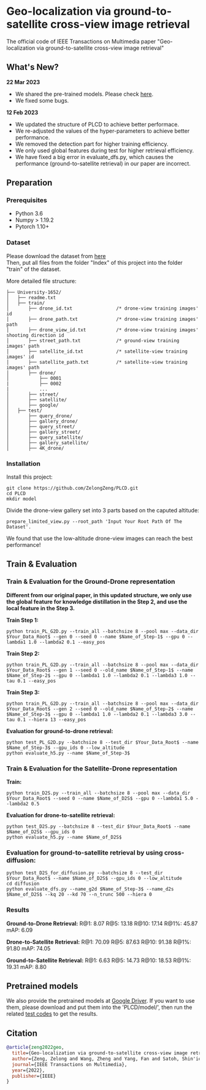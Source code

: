 # Geo-localization via ground-to-satellite cross-view image retrieval  
The official code of IEEE Transactions on Multimedia paper "Geo-localization via ground-to-satellite cross-view image retrieval"  
  
## What's New?  
**22 Mar 2023**  
- We shared the pre-trained models.   Please check [here](#pretrained-models). 
- We fixed some bugs. 

**12 Feb 2023**  
- We updated the structure of PLCD to achieve better performace.  
- We re-adjusted the values of the hyper-parameters to achieve better performance.  
- We removed the detection part for higher training efficiency.  
- We only used global features during test for higher retrieval efficiency.  
- We have fixed a big error in evaluate_dfs.py, which causes the performance (ground-to-satellite retrieval) in our paper are incorrect.  
  
## Preparation  
  
### Prerequisites  
  
- Python 3.6  
- Numpy > 1.19.2  
- Pytorch 1.10+  
  
### Dataset  
  
Please download the dataset from [here](https://github.com/layumi/University1652-Baseline)  
Then, put all files from the folder "Index" of this project into the folder "train" of the dataset.  
  
More detailed file structure:  
```  
├── University-1652/  
│   ├── readme.txt  
│   ├── train/  
│       ├── drone_id.txt                /* drone-view training images' id  
│       ├── drone_path.txt              /* drone-view training images' path  
│       ├── drone_view_id.txt           /* drone-view training images' shooting direction id  
│       ├── street_path.txt             /* ground-view training images' path  
│       ├── satellite_id.txt            /* satellite-view training images' id  
│       ├── satellite_path.txt          /* satellite-view training images' path  
│       ├── drone/  
│           ├── 0001  
|           ├── 0002  
|           ...  
│       ├── street/  
│       ├── satellite/  
│       ├── google/  
│   ├── test/  
│       ├── query_drone/  
│       ├── gallery_drone/  
│       ├── query_street/  
│       ├── gallery_street/  
│       ├── query_satellite/  
│       ├── gallery_satellite/  
│       ├── 4K_drone/  
```  
  
### Installation  
Install this project:  
```  
git clone https://github.com/ZelongZeng/PLCD.git  
cd PLCD  
mkdir model  
```  
  
Divide the drone-view gallery set into 3 parts based on the caputed altitude:  
```  
prepare_limited_view.py --root_path 'Input Your Root Path Of The Dataset'.  
```  
  
We found that use the low-altitude drone-view images can reach the best performance!  
  
## Train & Evaluation  
### Train & Evaluation for the Ground-Drone representation  
**Different from our original paper, in this updated structure, we only use the global feature for knowledge distillation in the Step 2, and use the local feature in the Step 3.**  
  
**Train Step 1:**  
```  
python train_PL_G2D.py --train_all --batchsize 8 --pool max --data_dir $Your_Data_Root$ --gen 0 --seed 0 --name $Name_of_Step-1$ --gpu 0 --lambda1 1.0 --lambda2 0.1 --easy_pos  
```  
  
**Train Step 2:**  
```  
python train_PL_G2D.py --train_all --batchsize 8 --pool max --data_dir $Your_Data_Root$ --gen 1 --seed 0 --old_name $Name_of_Step-1$ --name $Name_of_Step-2$ --gpu 0 --lambda1 1.0 --lambda2 0.1 --lambda3 1.0 --tau 0.1 --easy_pos  
```  
  
**Train Step 3:**  
```  
python train_PL_G2D.py --train_all --batchsize 8 --pool max --data_dir $Your_Data_Root$ --gen 2 --seed 0 --old_name $Name_of_Step-2$ --name $Name_of_Step-3$ --gpu 0 --lambda1 1.0 --lambda2 0.1 --lambda3 3.0 --tau 0.1 --hiera 13 --easy_pos  
```  
  
**Evaluation for ground-to-drone retrieval:**  
 ```  
python test_PL_G2D.py --batchsize 8 --test_dir $Your_Data_Root$ --name $Name_of_Step-3$ --gpu_ids 0 --low_altitude 
python evaluate_h5.py --name $Name_of_Step-3$  
```  
  
### Train & Evaluation for the Satellite-Drone representation  
  
**Train:**  
```  
python train_D2S.py --train_all --batchsize 8 --pool max --data_dir $Your_Data_Root$ --seed 0 --name $Name_of_D2S$ --gpu 0 --lambda1 5.0 --lambda2 0.5  
```  
  
**Evaluation for drone-to-satellite retrieval:**  
 ```  
python test_D2S.py --batchsize 8 --test_dir $Your_Data_Root$ --name $Name_of_D2S$ --gpu_ids 0  
python evaluate_h5.py --name $Name_of_D2S$  
```  
  
### Evaluation for ground-to-satellite retrieval by using cross-diffusion:  
```  
python test_D2S_for_diffusion.py --batchsize 8 --test_dir $Your_Data_Root$ --name $Name_of_D2S$ --gpu_ids 0 --low_altitude
cd diffusion  
python evaluate_dfs.py --name_g2d $Name_of_Step-3$ --name_d2s $Name_of_D2S$ --kq 20 --kd 70 --n_trunc 500 --hiera 0  
```  
  
### Results  
  
**Ground-to-Drone Retrieval:** R@1: 8.07 R@5: 13.18 R@10: 17.14 R@1%: 45.87 mAP: 6.09  
  
**Drone-to-Satellite Retrieval:** R@1: 70.09 R@5: 87.63 R@10: 91.38 R@1%: 91.80 mAP: 74.05  
  
**Ground-to-Satellite Retrieval:** R@1: 6.63 R@5: 14.73 R@10: 18.53 R@1%: 19.31 mAP: 8.80  
  
## Pretrained models
We also provide the pretrained models at [Google Driver](https://drive.google.com/drive/folders/19mH_zk7fs_x6aljuyfQEGq4Cl-kRVoEJ?usp=sharing). 
If you want to use them, please download and put them into the 'PLCD/model/', then run the related [test codes](#train--evaluation) to get the results.  
  
## Citation  
```bibtex  
@article{zeng2022geo,  
  title={Geo-localization via ground-to-satellite cross-view image retrieval},  
  author={Zeng, Zelong and Wang, Zheng and Yang, Fan and Satoh, Shin'ichi},  
  journal={IEEE Transactions on Multimedia},  
  year={2022},  
  publisher={IEEE}  
}  
```
